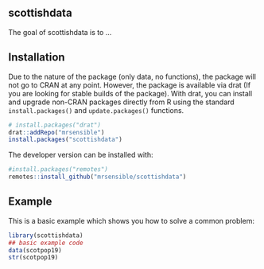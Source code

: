 
## scottishdata

The goal of scottishdata is to …

## Installation

Due to the nature of the package (only data, no functions), the package
will not go to CRAN at any point. However, the package is available via
drat (If you are looking for stable builds of the package). With drat,
you can install and upgrade non-CRAN packages directly from R using the
standard `install.packages()` and `update.packages()` functions.

``` r
# install.packages("drat")
drat::addRepo("mrsensible")
install.packages("scottishdata")
```

The developer version can be installed with:

``` r
#install.packages("remotes")
remotes::install_github("mrsensible/scottishdata")
```

## Example

This is a basic example which shows you how to solve a common problem:

``` r
library(scottishdata)
## basic example code
data(scotpop19)
str(scotpop19)
```
